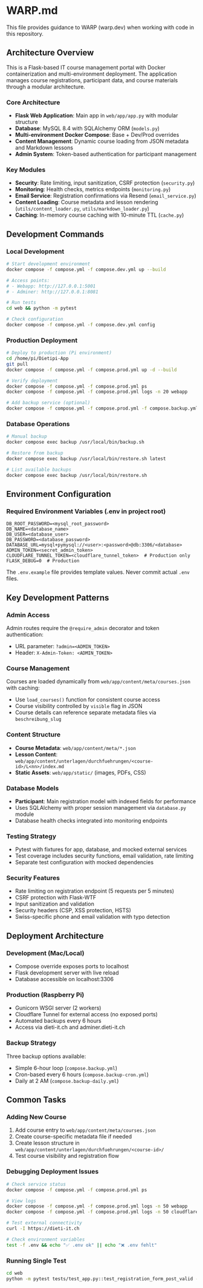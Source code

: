 # WARP.md

This file provides guidance to WARP (warp.dev) when working with code in this repository.

## Architecture Overview

This is a Flask-based IT course management portal with Docker containerization and multi-environment deployment. The application manages course registrations, participant data, and course materials through a modular architecture.

### Core Architecture
- **Flask Web Application**: Main app in `web/app/app.py` with modular structure
- **Database**: MySQL 8.4 with SQLAlchemy ORM (`models.py`)
- **Multi-environment Docker Compose**: Base + Dev/Prod overrides
- **Content Management**: Dynamic course loading from JSON metadata and Markdown lessons
- **Admin System**: Token-based authentication for participant management

### Key Modules
- **Security**: Rate limiting, input sanitization, CSRF protection (`security.py`)
- **Monitoring**: Health checks, metrics endpoints (`monitoring.py`) 
- **Email Service**: Registration confirmations via Resend (`email_service.py`)
- **Content Loading**: Course metadata and lesson rendering (`utils/content_loader.py`, `utils/markdown_loader.py`)
- **Caching**: In-memory course caching with 10-minute TTL (`cache.py`)

## Development Commands

### Local Development
```bash
# Start development environment
docker compose -f compose.yml -f compose.dev.yml up --build

# Access points:
# - Webapp: http://127.0.0.1:5001
# - Adminer: http://127.0.0.1:8081

# Run tests
cd web && python -m pytest

# Check configuration
docker compose -f compose.yml -f compose.dev.yml config
```

### Production Deployment
```bash
# Deploy to production (Pi environment)
cd /home/pi/Dietipi-App
git pull
docker compose -f compose.yml -f compose.prod.yml up -d --build

# Verify deployment
docker compose -f compose.yml -f compose.prod.yml ps
docker compose -f compose.yml -f compose.prod.yml logs -n 20 webapp

# Add backup service (optional)
docker compose -f compose.yml -f compose.prod.yml -f compose.backup.yml up -d
```

### Database Operations
```bash
# Manual backup
docker compose exec backup /usr/local/bin/backup.sh

# Restore from backup
docker compose exec backup /usr/local/bin/restore.sh latest

# List available backups
docker compose exec backup /usr/local/bin/restore.sh
```

## Environment Configuration

### Required Environment Variables (.env in project root)
```
DB_ROOT_PASSWORD=<mysql_root_password>
DB_NAME=<database_name>
DB_USER=<database_user>
DB_PASSWORD=<database_password>
DATABASE_URL=mysql+pymysql://<user>:<password>@db:3306/<database>
ADMIN_TOKEN=<secret_admin_token>
CLOUDFLARE_TUNNEL_TOKEN=<cloudflare_tunnel_token>  # Production only
FLASK_DEBUG=0  # Production
```

The `.env.example` file provides template values. Never commit actual `.env` files.

## Key Development Patterns

### Admin Access
Admin routes require the `@require_admin` decorator and token authentication:
- URL parameter: `?admin=<ADMIN_TOKEN>`
- Header: `X-Admin-Token: <ADMIN_TOKEN>`

### Course Management
Courses are loaded dynamically from `web/app/content/meta/courses.json` with caching:
- Use `load_courses()` function for consistent course access
- Course visibility controlled by `visible` flag in JSON
- Course details can reference separate metadata files via `beschreibung_slug`

### Content Structure
- **Course Metadata**: `web/app/content/meta/*.json`
- **Lesson Content**: `web/app/content/unterlagen/durchfuehrungen/<course-id>/L<nn>/index.md`
- **Static Assets**: `web/app/static/` (images, PDFs, CSS)

### Database Models
- **Participant**: Main registration model with indexed fields for performance
- Uses SQLAlchemy with proper session management via `database.py` module
- Database health checks integrated into monitoring endpoints

### Testing Strategy
- Pytest with fixtures for app, database, and mocked external services
- Test coverage includes security functions, email validation, rate limiting
- Separate test configuration with mocked dependencies

### Security Features
- Rate limiting on registration endpoint (5 requests per 5 minutes)
- CSRF protection with Flask-WTF
- Input sanitization and validation
- Security headers (CSP, XSS protection, HSTS)
- Swiss-specific phone and email validation with typo detection

## Deployment Architecture

### Development (Mac/Local)
- Compose override exposes ports to localhost
- Flask development server with live reload
- Database accessible on localhost:3306

### Production (Raspberry Pi)
- Gunicorn WSGI server (2 workers)
- Cloudflare Tunnel for external access (no exposed ports)
- Automated backups every 6 hours
- Access via dieti-it.ch and adminer.dieti-it.ch

### Backup Strategy
Three backup options available:
- Simple 6-hour loop (`compose.backup.yml`)
- Cron-based every 6 hours (`compose.backup-cron.yml`)
- Daily at 2 AM (`compose.backup-daily.yml`)

## Common Tasks

### Adding New Course
1. Add course entry to `web/app/content/meta/courses.json`
2. Create course-specific metadata file if needed
3. Create lesson structure in `web/app/content/unterlagen/durchfuehrungen/<course-id>/`
4. Test course visibility and registration flow

### Debugging Deployment Issues
```bash
# Check service status
docker compose -f compose.yml -f compose.prod.yml ps

# View logs
docker compose -f compose.yml -f compose.prod.yml logs -n 50 webapp
docker compose -f compose.yml -f compose.prod.yml logs -n 50 cloudflared

# Test external connectivity
curl -I https://dieti-it.ch

# Check environment variables
test -f .env && echo "✅ .env ok" || echo "❌ .env fehlt"
```

### Running Single Test
```bash
cd web
python -m pytest tests/test_app.py::test_registration_form_post_valid -v
```